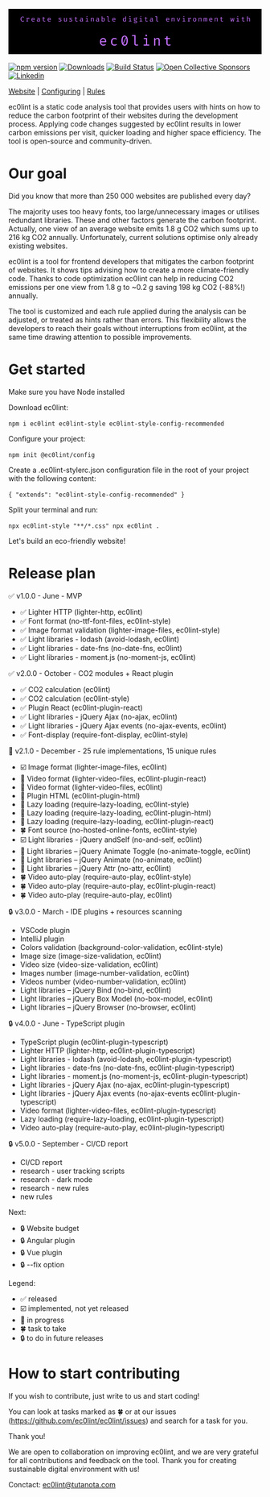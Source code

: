 ![ec0lint](/docs/banner_github.png)

[![npm version](https://img.shields.io/npm/v/ec0lint.svg)](https://www.npmjs.com/package/ec0lint)
[![Downloads](https://img.shields.io/npm/dm/ec0lint.svg)](https://www.npmjs.com/package/ec0lint)
[![Build Status](https://github.com/ec0lint/ec0lint/workflows/CI/badge.svg)](https://github.com/ec0lint/ec0lint/actions)
[![Open Collective Sponsors](https://img.shields.io/opencollective/sponsors/ec0lint)](https://opencollective.com/ec0lint)
[![Linkedin](https://img.shields.io/badge/LinkedIn-ec0lint-blue)](https://www.linkedin.com/company/ec0lint/)

[Website](http://ec0lint.com) |
[Configuring](https://eslint.org/docs/user-guide/configuring/) |
[Rules](http://ec0lint.com/features)

ec0lint is a static code analysis tool that provides users with hints on how to reduce the carbon footprint of their websites during the development process. Applying code changes suggested by ec0lint results in lower carbon emissions per visit, quicker loading and higher space efficiency. The tool is open-source and community-driven.

# Our goal

Did you know that more than 250 000 websites are published every day?

The majority uses too heavy fonts, too large/unnecessary images or utilises redundant libraries. These and other factors generate the carbon footprint. Actually, one view of an average website emits 1.8 g CO2 which sums up to 216 kg CO2 annually. Unfortunately, current solutions optimise only already existing websites.

ec0lint is a tool for frontend developers that mitigates the carbon footprint of websites. It shows tips advising how to create a more climate-friendly code. Thanks to code optimization ec0lint can help in reducing CO2 emissions per one view from 1.8 g to ~0.2 g saving 198 kg CO2 (-88%!) annually.

The tool is customized and each rule applied during the analysis can be adjusted, or treated as hints rather than errors. This flexibility allows the developers to reach their goals without interruptions from ec0lint, at the same time drawing attention to possible improvements.

# Get started

Make sure you have Node installed

Download ec0lint:

`npm i ec0lint ec0lint-style ec0lint-style-config-recommended`

Configure your project:

`npm init @ec0lint/config`

Create a .ec0lint-stylerc.json configuration file in the root of your project with the following content:

`{ "extends": "ec0lint-style-config-recommended" } `

Split your terminal and run:

`npx ec0lint-style "**/*.css" npx ec0lint .`

Let's build an eco-friendly website!

# Release plan

:white_check_mark: v1.0.0 - June - MVP

- :white_check_mark: Lighter HTTP (lighter-http, ec0lint)
- :white_check_mark: Font format (no-ttf-font-files, ec0lint-style)
- :white_check_mark: Image format validation (lighter-image-files, ec0lint-style)
- :white_check_mark: Light libraries - lodash (avoid-lodash, ec0lint)
- :white_check_mark: Light libraries - date-fns (no-date-fns, ec0lint)
- :white_check_mark: Light libraries - moment.js (no-moment-js, ec0lint)

:white_check_mark: v2.0.0 - October - CO2 modules + React plugin

- :white_check_mark: CO2 calculation (ec0lint)
- :white_check_mark: CO2 calculation (ec0lint-style)
- :white_check_mark: Plugin React (ec0lint-plugin-react)
- :white_check_mark: Light libraries - jQuery Ajax (no-ajax, ec0lint)
- :white_check_mark: Light libraries - jQuery Ajax events (no-ajax-events, ec0lint)
- :white_check_mark: Font-display (require-font-display, ec0lint-style)

:hammer: v2.1.0 - December - 25 rule implementations, 15 unique rules

- :ballot_box_with_check: Image format (lighter-image-files, ec0lint)
- :hammer: Video format (lighter-video-files, ec0lint-plugin-react)
- :hammer: Video format (lighter-video-files, ec0lint)
- :hammer: Plugin HTML (ec0lint-plugin-html)
- :hammer: Lazy loading (require-lazy-loading, ec0lint-style)
- :hammer: Lazy loading (require-lazy-loading, ec0lint-plugin-html)
- :hammer: Lazy loading (require-lazy-loading, ec0lint-plugin-react)
- :four_leaf_clover: Font source (no-hosted-online-fonts, ec0lint-style)
- :ballot_box_with_check: Light libraries - jQuery andSelf (no-and-self, ec0lint)
- :hammer: Light libraries – jQuery Animate Toggle (no-animate-toggle, ec0lint)
- :hammer: Light libraries – jQuery Animate (no-animate, ec0lint)
- :hammer: Light libraries – jQuery Attr (no-attr, ec0lint)
- :four_leaf_clover: Video auto-play (require-auto-play, ec0lint-style)
- :four_leaf_clover: Video auto-play (require-auto-play, ec0lint-plugin-react)
- :four_leaf_clover: Video auto-play (require-auto-play, ec0lint)

:lock: v3.0.0 - March - IDE plugins + resources scanning

- VSCode plugin
- IntelliJ plugin
- Colors validation (background-color-validation, ec0lint-style)
- Image size (image-size-validation, ec0lint)
- Video size (video-size-validation, ec0lint)
- Images number (image-number-validation, ec0lint)
- Videos number (video-number-validation, ec0lint)
- Light libraries – jQuery Bind (no-bind, ec0lint)
- Light libraries – jQuery Box Model (no-box-model, ec0lint)
- Light libraries – jQuery Browser (no-browser, ec0lint)

:lock: v4.0.0 - June - TypeScript plugin

- TypeScript plugin (ec0lint-plugin-typescript)
- Lighter HTTP (lighter-http, ec0lint-plugin-typescript)
- Light libraries - lodash (avoid-lodash, ec0lint-plugin-typescript)
- Light libraries - date-fns (no-date-fns, ec0lint-plugin-typescript)
- Light libraries - moment.js (no-moment-js, ec0lint-plugin-typescript)
- Light libraries - jQuery Ajax (no-ajax, ec0lint-plugin-typescript)
- Light libraries - jQuery Ajax events (no-ajax-events ec0lint-plugin-typescript)
- Video format (lighter-video-files, ec0lint-plugin-typescript)
- Lazy loading (require-lazy-loading, ec0lint-plugin-typescript)
- Video auto-play (require-auto-play, ec0lint-plugin-typescript)

:lock: v5.0.0 - September - CI/CD report

- CI/CD report
- research - user tracking scripts
- research - dark mode
- research - new rules
- new rules

Next:

- :lock: Website budget
- :lock: Angular plugin
- :lock: Vue plugin
- :lock: --fix option

Legend:

- :white_check_mark: released
- :ballot_box_with_check: implemented, not yet released
- :hammer: in progress
- :four_leaf_clover: task to take
- :lock: to do in future releases

# How to start contributing

If you wish to contribute, just write to us and start coding!

You can look at tasks marked as :four_leaf_clover: or at our issues (https://github.com/ec0lint/ec0lint/issues) and search for a task for you.

Thank you!

We are open to collaboration on improving ec0lint, and we are very grateful for all contributions and feedback on the tool. Thank you for creating sustainable digital environment with us!

Conctact: ec0lint@tutanota.com
